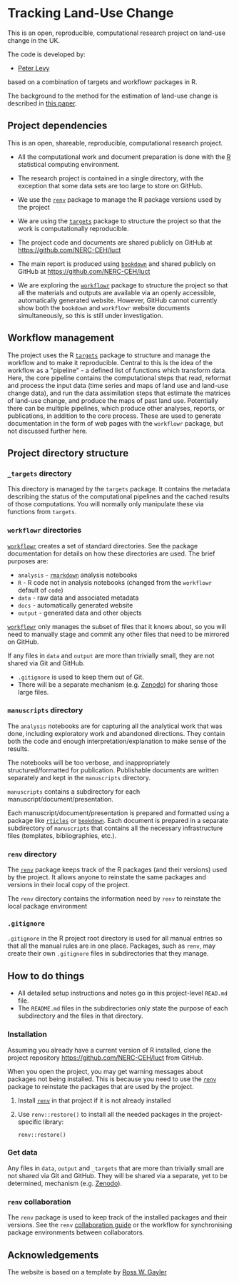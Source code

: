 # Tracking Land-Use Change

This is an open, reproducible, computational research project on land-use change in the UK.

The code is developed by:

* [Peter Levy][]

based on a combination of targets and workflowr packages in R.

The background to the method for the estimation of land-use change is described in [this paper][].

## Project dependencies

This is an open, shareable, reproducible, computational research
project.

-   All the computational work and document preparation is done with the
    [R](https://www.r-project.org/) statistical computing environment.

-   The research project is contained in a single directory, with the 
    exception that some data sets are too large to store on GitHub.

-   We use the [`renv`](https://rstudio.github.io/renv/) package to
    manage the R package versions used by the project

-   We are using the [`targets`](https://github.com/ropensci/targets)
    package to structure the project so that the work is computationally
    reproducible.

-   The project code and documents are shared publicly on GitHub at
    <https://github.com/NERC-CEH/luct>

-   The main report is produced using [`bookdown`](https://bookdown.org/) 
    and shared publicly on GitHub at <https://github.com/NERC-CEH/luct>

-   We are exploring the
    [`workflowr`](https://github.com/jdblischak/workflowr) package to
    structure the project so that all the materials and outputs are
    available via an openly accessible, automatically generated website. 
    However, GitHub cannot currently show both the `bookdown` and `workflowr` 
    website documents simultaneously, so this is still under investigation.


## Workflow management

The project uses the R [`targets`](https://github.com/ropensci/targets)
package to structure and manage the workflow and to make it reproducible.
Central to this is the idea of the workflow as a "pipeline" - a defined
list of functions which transform data. 
Here, the core pipeline contains the computational steps that read, reformat 
and process the input data (time series and maps of land use and land-use 
change data), and run the data assimilation steps that estimate the matrices 
of land-use change, and produce the maps of past land use.
Potentially there can be multiple pipelines, which produce other analyses, 
reports, or publications, in addition to the core process. 
These are used to generate documentation in
the form of web pages with the `workflowr` package, but not discussed further 
here.

## Project directory structure

### `_targets` directory

This directory is managed by the `targets` package. It contains the
metadata describing the status of the computational pipelines and the
cached results of those computations. You will normally only manipulate
these via functions from `targets`.

### `workflowr` directories

[`workflowr`](https://github.com/jdblischak/workflowr) creates a set of
standard directories. See the package documentation for details on how
these directories are used. The brief purposes are:

-   `analysis` - [`rmarkdown`](https://rmarkdown.rstudio.com/) analysis
    notebooks
-   `R` - R code not in analysis notebooks (changed from the `workflowr`
    default of `code`)
-   `data` - raw data and associated metadata
-   `docs` - automatically generated website
-   `output` - generated data and other objects

[`workflowr`](https://github.com/jdblischak/workflowr) only manages the
subset of files that it knows about, so you will need to manually stage
and commit any other files that need to be mirrored on GitHub.

If any files in `data` and `output` are more than trivially small, they
are not shared via Git and GitHub.

-   `.gitignore` is used to keep them out of Git.
-   There will be a separate mechanism (e.g.
    [Zenodo](https://about.zenodo.org/)) for sharing those large files.

### `manuscripts` directory

The `analysis` notebooks are for capturing all the analytical work that
was done, including exploratory work and abandoned directions. They
contain both the code and enough interpretation/explanation to make
sense of the results.

The notebooks will be too verbose, and inappropriately
structured/formatted for publication. Publishable documents are written
separately and kept in the `manuscripts` directory.

`manuscripts` contains a subdirectory for each
manuscript/document/presentation.

Each manuscript/document/presentation is prepared and formatted using a
package like [`rticles`](https://github.com/rstudio/rticles) or
[`bookdown`](https://github.com/rstudio/bookdown). Each document is
prepared in a separate subdirectory of `manuscripts` that contains all
the necessary infrastructure files (templates, bibliographies, etc.).

### `renv` directory

The [`renv`](https://rstudio.github.io/renv/) package keeps track of the
R packages (and their versions) used by the project. It allows anyone to
reinstate the same packages and versions in their local copy of the
project.

The `renv` directory contains the information need by `renv` to
reinstate the local package environment

### `.gitignore`

`.gitignore` in the R project root directory is used for all manual
entries so that all the manual rules are in one place. Packages, such as
`renv`, may create their own `.gitignore` files in subdirectories that
they manage.

## How to do things

-   All detailed setup instructions and notes go in this project-level
    `READ.md` file.
-   The `README.md` files in the subdirectories only state the purpose
    of each subdirectory and the files in that directory.

### Installation

Assuming you already have a current version of R 
installed, clone the project repository <https://github.com/NERC-CEH/luct>
    from GitHub.

When you open the project, you may get warning messages about packages
not being installed. This is because you need to use the
[`renv`](https://rstudio.github.io/renv/) package to reinstate the
packages that are used by the project.

1.  Install [`renv`](https://rstudio.github.io/renv/) in that project if
    it is not already installed

2.  Use `renv::restore()` to install all the needed packages in the
    project-specific library:

        renv::restore()

### Get data

Any files in `data`, `output` and `_targets` that are more than
trivially small are not shared via Git and GitHub. They will be shared
via a separate, yet to be determined, mechanism (e.g.
[Zenodo](https://about.zenodo.org/)).


### `renv` collaboration

The `renv` package is used to keep track of the installed packages and
their versions. See the `renv` [collaboration
guide](https://rstudio.github.io/renv/articles/collaborating.html) or
the workflow for synchronising package environments between
collaborators.

 
## Acknowledgements
The website is based on a template by [Ross W. Gayler][]
 
[Peter Levy]: https://github.com/peterlevy
[Ross W. Gayler]: https://www.rossgayler.com/

[this paper]: https://doi.org/10.5194/bg-15-1497-2018
